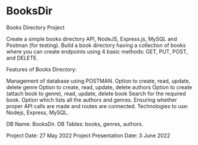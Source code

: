 # BooksDir

Books Directory Project

Create a simple books directory API, NodeJS, Express.js, MySQL and Postman (for testing).
Build a book directory having a collection of books where you can create endpoints using
4 basic methods: GET, PUT, POST, and DELETE.

Features of Books Directory:

Management of database using POSTMAN.
Option to create, read, update, delete genre
Option to create, read, update, delete authors
Option to create (attach book to genre), read, update, delete book
Search for the required book.
Option which lists all the authors and genres.
Ensuring whether proper API calls are made and routes are connected.
Technologies to use: Nodejs, Express, MySQL.

DB Name: BooksDir.
DB Tables: books, genres, authors.

Project Date: 27 May 2022
Project Presentation Date: 3 June 2022